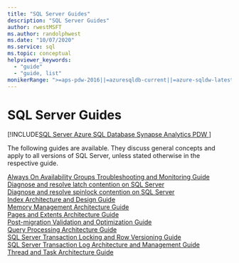 ```yaml
---
title: "SQL Server Guides"
description: "SQL Server Guides"
author: rwestMSFT
ms.author: randolphwest
ms.date: "10/07/2020"
ms.service: sql
ms.topic: conceptual
helpviewer_keywords:
  - "guide"
  - "guide, list"
monikerRange: ">=aps-pdw-2016||=azuresqldb-current||=azure-sqldw-latest||>=sql-server-2016||>=sql-server-linux-2017||=azuresqldb-mi-current"
---
```

# SQL Server Guides
[!INCLUDE[SQL Server Azure SQL Database Synapse Analytics PDW ](../includes/applies-to-version/sql-asdb-asdbmi-asa-pdw.md)]

The following guides are available. They discuss general concepts and apply to all versions of SQL Server, unless stated otherwise in the respective guide. 

[Always On Availability Groups Troubleshooting and Monitoring Guide](/previous-versions/sql/sql-server-guides/dn135328(v=sql.110))  
[Diagnose and resolve latch contention on SQL Server](../relational-databases/diagnose-resolve-latch-contention.md)   
[Diagnose and resolve spinlock contention on SQL Server](../relational-databases/diagnose-resolve-spinlock-contention.md)   
[Index Architecture and Design Guide](../relational-databases/sql-server-index-design-guide.md)  
[Memory Management Architecture Guide](../relational-databases/memory-management-architecture-guide.md)  
[Pages and Extents Architecture Guide](../relational-databases/pages-and-extents-architecture-guide.md)  
[Post-migration Validation and Optimization Guide](../relational-databases/post-migration-validation-and-optimization-guide.md)  
[Query Processing Architecture Guide](../relational-databases/query-processing-architecture-guide.md)  
[SQL Server Transaction Locking and Row Versioning Guide](../relational-databases/sql-server-transaction-locking-and-row-versioning-guide.md)  
[SQL Server Transaction Log Architecture and Management Guide](../relational-databases/sql-server-transaction-log-architecture-and-management-guide.md)  
[Thread and Task Architecture Guide](../relational-databases/thread-and-task-architecture-guide.md)   
